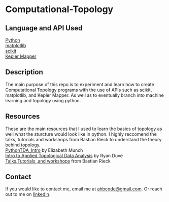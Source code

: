 # Computational-Topology

## Language and API Used
[Python](https://www.python.org/) <br />
[matplotlib](https://matplotlib.org/) <br />
[scikit](https://scikit-learn.org/stable/) <br />
[Kepler Mapper](https://kepler-mapper.scikit-tda.org/en/latest/) <br />

## Description
The main purpose of this repo is to experiment and learn how to create Computational Topology programs with the use of APIs such as scikit, matplotlib, and Kepler Mapper. As well as to eventually branch into machine learning and topology using python.

## Resources 
These are the main resources that I used to learn the basics of topology as well what the sturcture would look like in python.
I highly reccomend the talks, tutorials and workshops from Bastian Rieck to understand the theory behind topology. <br/>
[PythonTDA_Intro](https://zerodivzero.com/short_course/aaac8c66007a4d23a7aa14857a3b778c/title/cffb85f269864df08b61382c00c77c2d/resource/55e39809aade47869e81e7bdeb9829d0) by Elizabeth Munch <br />
[Intro to Applied Topological Data Analysis](https://towardsdatascience.com/intro-to-topological-data-analysis-and-application-to-nlp-training-data-for-financial-services-719495a111a4) by Ryan Duve <br />
[Talks,Tutorials ,and workshops](https://bastian.rieck.me/talks/) from Bastian Rieck


## Contact

If you would like to contact me, email me at ahbcode@gmail.com. Or reach out to me on [linkedIn](https://www.linkedin.com/in/anthony-hackney-6349b4168/).
